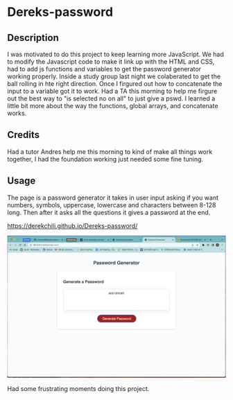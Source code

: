 # Dereks-password
## Description
I was motivated to do this project to keep learning more JavaScript. We had to modify the Javascript code to make it link up with the HTML and CSS, had to add js functions and variables to get the password generator working properly. Inside a study group last night we colaberated to get the ball rolling in hte right direction. Once I firgured out how to concatenate the input to a variable got it to work. Had a TA this morning to help me firgure out the best way to "is selected no on all" to just give a pswd.
    I learned a little bit more about the way the functions, global arrays, and concatenate works.


## Credits
Had a tutor Andres help me this morning to kind of make all things work together, I had the foundation working just needed some fine tuning.


## Usage

The page is a password generator it takes in user input asking if you want numbers, symbols, uppercase, lowercase and characters between 8-128 long. Then after it asks all the questions it gives a password at the end.


https://derekchili.github.io/Dereks-password/


![alt text](images/screenshot.png)

Had some frustrating moments doing this project.
